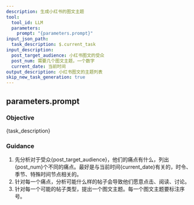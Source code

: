 ```yaml
---
description: 生成小红书的图文主题
tool:
  tool_id: LLM
  parameters:
    prompt: "{parameters.prompt}"
input_json_path:
  task_description: $.current_task
input_description:
  post_target_audience: 小红书图文的受众
  post_num: 需要几个图文主题，一个数字
  current_date: 当前时间
output_description: 小红书图文的主题列表
skip_new_task_generation: true
---
```

## parameters.prompt

### Objective
{task_description}

### Guidance
1. 先分析对于受众{post_target_audience}，他们的痛点有什么，列出{post_num}个不同的痛点。最好是与当前时间{current_date}有关的，时令、季节、特殊时间节点相关的。
2. 针对每一个痛点，分析可能什么样的帖子会导致他们愿意点击、阅读、讨论。
3. 针对每一个可能的帖子类型，提出一个图文主题。每一个图文主题要标注序号。